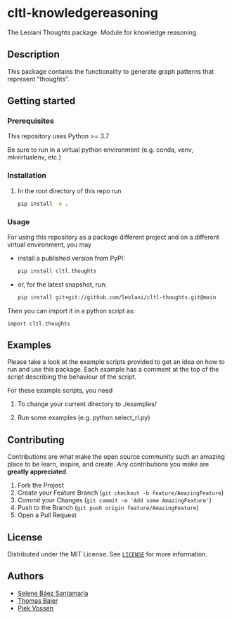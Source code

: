 # cltl-knowledgereasoning

The Leolani Thoughts package. Module for knowledge reasoning.

## Description

This package contains the functionality to generate graph patterns that represent "thoughts". 

## Getting started

### Prerequisites

This repository uses Python >= 3.7

Be sure to run in a virtual python environment (e.g. conda, venv, mkvirtualenv, etc.)

### Installation

1. In the root directory of this repo run

    ```bash
    pip install -e .
    ```

### Usage

For using this repository as a package different project and on a different virtual environment, you may

- install a published version from PyPI:

    ```bash
    pip install cltl.thoughts
    ```

- or, for the latest snapshot, run:

    ```bash
    pip install git+git://github.com/leolani/cltl-thoughts.git@main
    ```

Then you can import it in a python script as:

    import cltl.thoughts

## Examples

Please take a look at the example scripts provided to get an idea on how to run and use this package. Each example has a
comment at the top of the script describing the behaviour of the script.

For these example scripts, you need

1. To change your current directory to ./examples/

1. Run some examples (e.g. python select_rl.py)

## Contributing

Contributions are what make the open source community such an amazing place to be learn, inspire, and create. Any
contributions you make are **greatly appreciated**.

1. Fork the Project
2. Create your Feature Branch (`git checkout -b feature/AmazingFeature`)
3. Commit your Changes (`git commit -m 'Add some AmazingFeature'`)
4. Push to the Branch (`git push origin feature/AmazingFeature`)
5. Open a Pull Request

## License

Distributed under the MIT License. See [`LICENSE`](https://github.com/leolani/cltl-languagegeneration/blob/main/LICENCE)
for more information.

## Authors

* [Selene Báez Santamaría](https://selbaez.github.io/)
* [Thomas Baier](https://www.linkedin.com/in/thomas-baier-05519030/)
* [Piek Vossen](https://github.com/piekvossen)